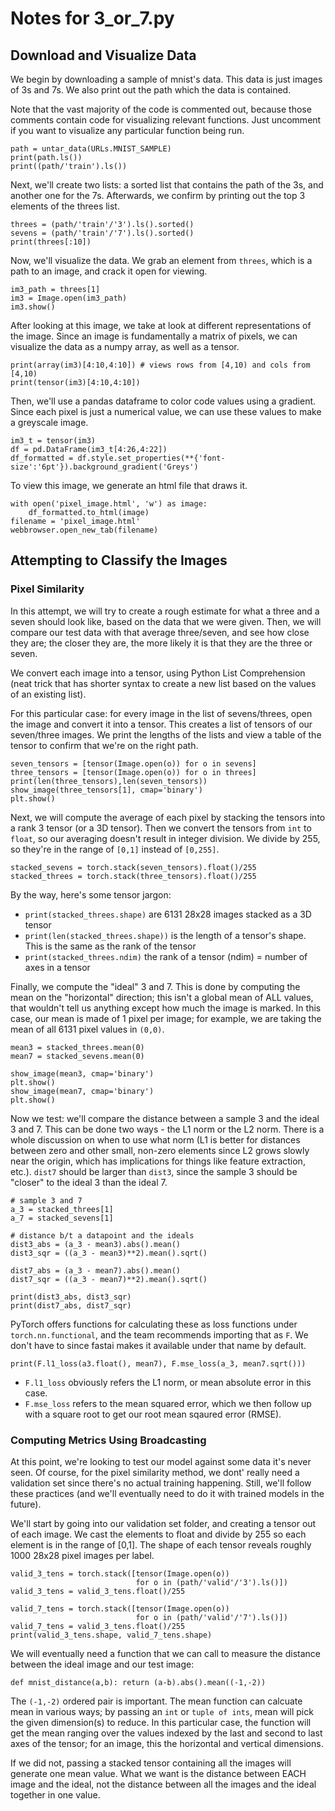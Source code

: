# Notes for 3_or_7.py

## Download and Visualize Data

We begin by downloading a sample of mnist's data. This data is just images of 3s and 7s. We also print out the path which the data is contained.

Note that the vast majority of the code is commented out, because those comments contain code for visualizing relevant functions. Just uncomment if you want to visualize any particular function being run.

```
path = untar_data(URLs.MNIST_SAMPLE)
print(path.ls())
print((path/'train').ls())
```

Next, we'll create two lists: a sorted list that contains the path of the 3s, and another one for the 7s. Afterwards, we confirm by printing out the top 3 elements of the threes list.

```
threes = (path/'train'/'3').ls().sorted()
sevens = (path/'train'/'7').ls().sorted()
print(threes[:10])
```

Now, we'll visualize the data. We grab an element from `threes`, which is a path to an image, and crack it open for viewing.

```
im3_path = threes[1]
im3 = Image.open(im3_path)
im3.show()
```

After looking at this image, we take at look at different representations of the image. Since an image is fundamentally a matrix of pixels, we can visualize the data as a numpy array, as well as a tensor.

```
print(array(im3)[4:10,4:10]) # views rows from [4,10) and cols from [4,10)
print(tensor(im3)[4:10,4:10])
```

Then, we'll use a pandas dataframe to color code values using a gradient. Since each pixel is just a numerical value, we can use these values to make a greyscale image.

```
im3_t = tensor(im3)
df = pd.DataFrame(im3_t[4:26,4:22])
df_formatted = df.style.set_properties(**{'font-size':'6pt'}).background_gradient('Greys')
```

To view this image, we generate an html file that draws it.

```
with open('pixel_image.html', 'w') as image:
    df_formatted.to_html(image)
filename = 'pixel_image.html'
webbrowser.open_new_tab(filename)
```

## Attempting to Classify the Images

### Pixel Similarity

In this attempt, we will try to create a rough estimate for what a three and a seven should look like, based on the data that we were given. Then, we will compare our test data with that average three/seven, and see how close they are; the closer they are, the more likely it is that they are the three or seven.

We convert each image into a tensor, using Python List Comprehension (neat trick that has shorter syntax to create a new list based on the values of an existing list).

For this particular case: for every image in the list of sevens/threes, open the image and convert it into a tensor. This creates a list of tensors of our seven/three images. We print the lengths of the lists and view a table of the tensor to confirm that we're on the right path.

```
seven_tensors = [tensor(Image.open(o)) for o in sevens]
three_tensors = [tensor(Image.open(o)) for o in threes]
print(len(three_tensors),len(seven_tensors))
show_image(three_tensors[1], cmap='binary')
plt.show()
```

Next, we will compute the average of each pixel by stacking the tensors into a rank 3 tensor (or a 3D tensor). Then we convert the tensors from `int` to `float`, so our averaging doesn't result in integer division. We divide by 255, so they're in the range of `[0,1]` instead of `[0,255]`. 

```
stacked_sevens = torch.stack(seven_tensors).float()/255
stacked_threes = torch.stack(three_tensors).float()/255
```

By the way, here's some tensor jargon:
- `print(stacked_threes.shape)` are 6131 28x28 images stacked as a 3D tensor
- `print(len(stacked_threes.shape))` is the length of a tensor's shape. This is the same as the rank of the tensor
- `print(stacked_threes.ndim)` the rank of a tensor (ndim) = number of axes in a tensor 

Finally, we compute the "ideal" 3 and 7. This is done by computing the mean on the "horizontal" direction; this isn't a global mean of ALL values, that wouldn't tell us anything except how much the image is marked. In this case, our mean is made of 1 pixel per image; for example, we are taking the mean of all 6131 pixel values in `(0,0)`.

```
mean3 = stacked_threes.mean(0)
mean7 = stacked_sevens.mean(0)

show_image(mean3, cmap='binary')
plt.show()
show_image(mean7, cmap='binary')
plt.show()
```

Now we test: we'll compare the distance between a sample 3 and the ideal 3 and 7. This can be done two ways - the L1 norm or the L2 norm. There is a whole discussion on when to use what norm (L1 is better for distances between zero and other small, non-zero elements since L2 grows slowly near the origin, which has implications for things like feature extraction, etc.). `dist7` should be larger than `dist3`, since the sample 3 should be "closer" to the ideal 3 than the ideal 7.

```
# sample 3 and 7
a_3 = stacked_threes[1]
a_7 = stacked_sevens[1]

# distance b/t a datapoint and the ideals
dist3_abs = (a_3 - mean3).abs().mean()
dist3_sqr = ((a_3 - mean3)**2).mean().sqrt()

dist7_abs = (a_3 - mean7).abs().mean()
dist7_sqr = ((a_3 - mean7)**2).mean().sqrt()

print(dist3_abs, dist3_sqr)
print(dist7_abs, dist7_sqr)
```

PyTorch offers functions for calculating these as loss functions under `torch.nn.functional`, and the team recommends importing that as `F`.
We don't have to since fastai makes it available under that name by default.

`print(F.l1_loss(a3.float(), mean7), F.mse_loss(a_3, mean7.sqrt()))`
- `F.l1_loss` obviously refers the L1 norm, or mean absolute error in this case. 
- `F.mse_loss` refers to the mean squared error, which we then follow up with a square root to get our root mean sqaured error (RMSE).

### Computing Metrics Using Broadcasting

At this point, we're looking to test our model against some data it's never seen. Of course, for the pixel similarity method, we dont' really need a validation set since there's no actual training happening. Still, we'll follow these practices (and we'll eventually need to do it with trained models in the future).

We'll start by going into our validation set folder, and creating a tensor out of each image. We cast the elements to float and divide by 255 so each element is in the range of [0,1]. The shape of each tensor reveals roughly 1000 28x28 pixel images per label.

```
valid_3_tens = torch.stack([tensor(Image.open(o))
                            for o in (path/'valid'/'3').ls()])
valid_3_tens = valid_3_tens.float()/255

valid_7_tens = torch.stack([tensor(Image.open(o))
                            for o in (path/'valid'/'7').ls()])
valid_7_tens = valid_3_tens.float()/255
print(valid_3_tens.shape, valid_7_tens.shape)
```

We will eventually need a function that we can call to measure the distance between the ideal image and our test image:

`def mnist_distance(a,b): return (a-b).abs().mean((-1,-2))`

The `(-1,-2)` ordered pair is important. The mean function can calcuate mean in various ways; by passing an `int` or `tuple of ints`, mean will pick the given dimension(s) to reduce. In this particular case, the function will get the mean ranging over the values indexed by the last and second to last axes of the tensor; for an image, this the horizontal and vertical dimensions.

If we did not, passing a stacked tensor containing all the images will generate one mean value. What we want is the distance between EACH image and the ideal, not the distance between all the images and the ideal together in one value.
